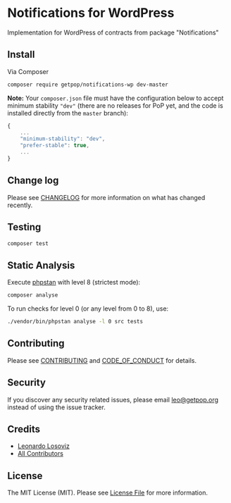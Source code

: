 # Notifications for WordPress

<!--
[![Latest Version on Packagist][ico-version]][link-packagist]
[![Software License][ico-license]](LICENSE.md)
[![Build Status][ico-travis]][link-travis]
[![Coverage Status][ico-scrutinizer]][link-scrutinizer]
[![Quality Score][ico-code-quality]][link-code-quality]
[![Total Downloads][ico-downloads]][link-downloads]
-->

Implementation for WordPress of contracts from package "Notifications"

## Install

Via Composer

``` bash
composer require getpop/notifications-wp dev-master
```

**Note:** Your `composer.json` file must have the configuration below to accept minimum stability `"dev"` (there are no releases for PoP yet, and the code is installed directly from the `master` branch):

```javascript
{
    ...
    "minimum-stability": "dev",
    "prefer-stable": true,
    ...
}
```

<!--
## Usage

``` php
```
-->

## Change log

Please see [CHANGELOG](CHANGELOG.md) for more information on what has changed recently.

## Testing

``` bash
composer test
```

## Static Analysis

Execute [phpstan](https://github.com/phpstan/phpstan) with level 8 (strictest mode):

``` bash
composer analyse
```

To run checks for level 0 (or any level from 0 to 8), use:

``` bash
./vendor/bin/phpstan analyse -l 0 src tests
```

## Contributing

Please see [CONTRIBUTING](CONTRIBUTING.md) and [CODE_OF_CONDUCT](CODE_OF_CONDUCT.md) for details.

## Security

If you discover any security related issues, please email leo@getpop.org instead of using the issue tracker.

## Credits

- [Leonardo Losoviz][link-author]
- [All Contributors][link-contributors]

## License

The MIT License (MIT). Please see [License File](LICENSE.md) for more information.

[ico-version]: https://img.shields.io/packagist/v/getpop/notifications-wp.svg?style=flat-square
[ico-license]: https://img.shields.io/badge/license-MIT-brightgreen.svg?style=flat-square
[ico-travis]: https://img.shields.io/travis/getpop/notifications-wp/master.svg?style=flat-square
[ico-scrutinizer]: https://img.shields.io/scrutinizer/coverage/g/getpop/notifications-wp.svg?style=flat-square
[ico-code-quality]: https://img.shields.io/scrutinizer/g/getpop/notifications-wp.svg?style=flat-square
[ico-downloads]: https://img.shields.io/packagist/dt/getpop/notifications-wp.svg?style=flat-square

[link-packagist]: https://packagist.org/packages/getpop/notifications-wp
[link-travis]: https://travis-ci.org/getpop/notifications-wp
[link-scrutinizer]: https://scrutinizer-ci.com/g/getpop/notifications-wp/code-structure
[link-code-quality]: https://scrutinizer-ci.com/g/getpop/notifications-wp
[link-downloads]: https://packagist.org/packages/getpop/notifications-wp
[link-author]: https://github.com/leoloso
[link-contributors]: ../../contributors
